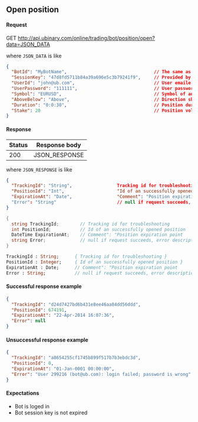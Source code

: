 ﻿## Open position

#### Request

GET http://api.ubinary.com/online/trading/bot/position/open?data=JSON_DATA

where `JSON_DATA` is like

```json
{
  "BotId": "MyBotName",                                 // The same as in Login
  "SessionKey": "47d8fd5711b84a39a696e5c3b79241f9",     // Provided by successful login 
  "UserId": "john@ub.com",                              // User emaile or user id
  "UserPassword": "111111",                             // User password
  "Symbol": "EURUSD",                                   // Symbol of an asset to open position on
  "AboveBelow": "Above",                                // Direction should be 'Above' or 'Below'
  "Duration": "0:0:30",                                 // Position duration
  "Stake": 20                                           // Position volume USD
}
```

#### Response

Status | Response body
-------|--------------
200    | JSON_RESPONSE

where `JSON_RESPONSE` is like

```json
{
  "TrackingId": "String",                 Tracking id for troubleshooting
  "PositionId": "Int",                    "Id of an successfully opened position",
  "ExpirationAt": "Date",                 "Comment": "Position expiration point"
  "Error": "String"                       // null if request succeeds, error description if request fails
}
```

```C#
{
  string TrackingId;        // Tracking id for troubleshooting
  int PositionId;           // Id of an successfully opened position
  DateTime ExpirationAt;    // Comment": "Position expiration point
  string Error;             // null if request succeeds, error description if request fails
}
```

```Pascal
TrackingId : String;      { Tracking id for troubleshooting }
PositionId : Integer;     { Id of an successfully opened position }
ExpirationAt : Date;      // Comment": "Position expiration point
Error : String;           // null if request succeeds, error description if request fails
```


#### Successful response example

```json
{
  "TrackingId": "d24d7427bd6b431e8ee46aa84dd56ddd",
  "PositionId": 674191,
  "ExpirationAt": "22-Apr-2014 16:07:36",
  "Error": null
}
```


#### Unsuccessful response example

```json
{
  "TrackingId": "a8654255cf1745b899f517b7b3ebdc3d",
  "PositionId": 0,
  "ExpirationAt": "01-Jan-0001 00:00:00",
  "Error": "User 299216 (bot@ub.com): login failed; password is wrong"
}
```


#### Expectations

- Bot is loged in
- Bot session key is not expired